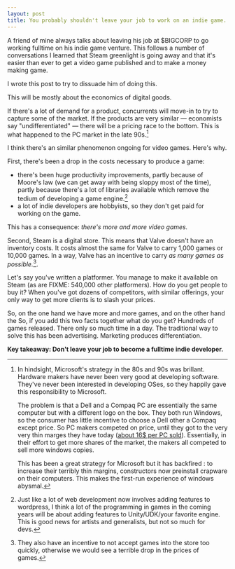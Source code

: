```yaml
---
layout: post
title: You probably shouldn't leave your job to work on an indie game.
---
```

A friend of mine always talks about leaving his job at $BIGCORP to go working fulltime on his indie game venture. This follows a number of conversations I learned that Steam greenlight is going away and that it's easier than ever to get a video game published and to make a money making game.

I wrote this post to try to dissuade him of doing this.

This will be mostly about the economics of digital goods.

<!-- more -->
If there's a lot of demand for a product, concurrents will move-in to try to capture some of the market. If the products are very similar &mdash; economists say "undifferentiated" &mdash; there will be a pricing race to the bottom. This is what happened to the PC market in the late 90s.[^pcmarket] 

I think there's an similar phenomenon ongoing for video games. Here's why.

First, there's been a drop in the costs necessary to produce a game: 

- there's been huge productivity improvements, partly because of Moore's law (we can get away with being sloppy most of the time), partly because there's a lot of libraries available which remove the tedium of developing a game engine.[^devartists]
- a lot of indie developers are hobbyists, so they don't get paid for working on the game.

This has a consequence: _there's more and more video games._

Second, Steam is a digital store. This means that Valve doesn't have an inventory costs. It costs almost the same for Valve to carry 1,000  games or 10,000 games. In a way, Valve has an incentive to carry _as many games as possible._[^barn].

Let's say you've written a platformer. You manage to make it available on Steam (as are FIXME: 540,000 other platformers). How do you get people to buy it? When you've got dozens of competitors, with similar offerings, your only way to get more clients is to slash your prices. 
 
So, on the one hand we have more and more games, and on the other hand the 
So, if you add this two facts together what do you get? Hundreds of games released. There only so much time in a day.
The traditional way to solve this has been advertising. Marketing produces differentiation. 

**Key takeaway: Don't leave your job to become a fulltime indie developer.**

[^pcmarket]: 
    In hindsight, Microsoft's strategy in the 80s and 90s was brillant. 
    Hardware makers have never been very good at developing software. They've never been interested in developing OSes, so they happily gave this responsibility to Microsoft.

    The problem is that a Dell and a Compaq PC are essentially the same computer but with a different logo on the box. They both run Windows, so the consumer has little incentive to choose a Dell other a Compaq except price. So PC makers competed on price, until they got to the very very thin marges they have today ([about 16$ per PC sold](http://www.theguardian.com/technology/2014/jan/09/pc-value-trap-windows-chrome-hp-dell-lenovo-asus-acer)).
    Essentially, in their effort to get more shares of the market, the makers all competed to sell more windows copies. 

    This has been a great strategy for Microsoft but it has backfired : to increase their terribly thin margins, constructors now preinstall crapware on their computers. This makes the first-run experience of windows abysmal.

[^devartists]: Just like a lot of web development now involves adding features to wordpress, I think a lot of the programming in games in the coming years will be about adding features to Unity/UDK/your favorite engine. This is good news for artists and generalists, but not so much for devs.

[^barn]: They also have an incentive to not accept games into the store too quickly, otherwise we would see a terrible drop in the prices of games.
